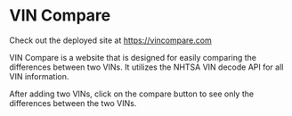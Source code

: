 # VIN Compare

Check out the deployed site at https://vincompare.com

VIN Compare is a website that is designed for easily comparing the differences between two VINs. It utilizes the NHTSA VIN decode API for all VIN information.

After adding two VINs, click on the compare button to see only the differences between the two VINs.
